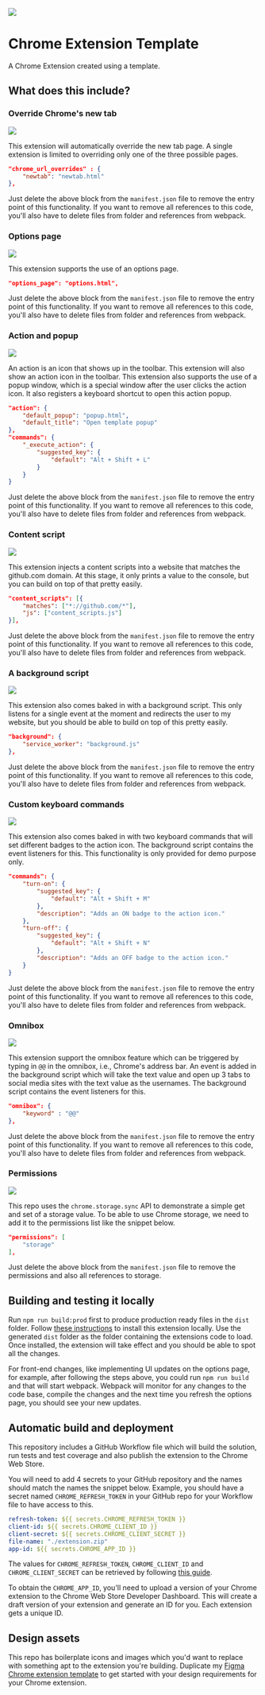 ![](./docs/Thumbnail.png)

# Chrome Extension Template

A Chrome Extension created using a template.

## What does this include?

### Override Chrome's new tab

![](./docs/newtab.gif)

This extension will automatically override the new tab page. A single extension is limited to overriding only one of the three possible pages.

```json
"chrome_url_overrides" : {
    "newtab": "newtab.html"
},
```

Just delete the above block from the `manifest.json` file to remove the entry point of this functionality. If you want to remove all references to this code, you'll also have to delete files from folder and references from webpack.

### Options page

![](./docs/options.gif)

This extension supports the use of an options page.

```json
"options_page": "options.html",
```

Just delete the above block from the `manifest.json` file to remove the entry point of this functionality. If you want to remove all references to this code, you'll also have to delete files from folder and references from webpack.

### Action and popup

![](./docs/popup.gif)

An action is an icon that shows up in the toolbar. This extension will also show an action icon in the toolbar. This extension also supports the use of a popup window, which is a special window after the user clicks the action icon. It also registers a keyboard shortcut to open this action popup.

```json
"action": {
    "default_popup": "popup.html",
    "default_title": "Open template popup"
},
"commands": {
    "_execute_action": {
        "suggested_key": {
            "default": "Alt + Shift + L"
        }
    }
}
```

Just delete the above block from the `manifest.json` file to remove the entry point of this functionality. If you want to remove all references to this code, you'll also have to delete files from folder and references from webpack.

### Content script

![](./docs/contentscript.gif)

This extension injects a content scripts into a website that matches the github.com domain. At this stage, it only prints a value to the console, but you can build on top of that pretty easily.

```json
"content_scripts": [{
    "matches": ["*://github.com/*"],
    "js": ["content_scripts.js"]
}],
```

Just delete the above block from the `manifest.json` file to remove the entry point of this functionality. If you want to remove all references to this code, you'll also have to delete files from folder and references from webpack.

### A background script

![](./docs/background.gif)

This extension also comes baked in with a background script. This only listens for a single event at the moment and redirects the user to my website, but you should be able to build on top of this pretty easily.

```json
"background": {
    "service_worker": "background.js"
},
```

Just delete the above block from the `manifest.json` file to remove the entry point of this functionality. If you want to remove all references to this code, you'll also have to delete files from folder and references from webpack.

### Custom keyboard commands

![](./docs/badge.gif)

This extension also comes baked in with two keyboard commands that will set different badges to the action icon. The background script contains the event listeners for this. This functionality is only provided for demo purpose only.

```json
"commands": {
    "turn-on": {
        "suggested_key": {
            "default": "Alt + Shift + M"
        },
        "description": "Adds an ON badge to the action icon."
    },
    "turn-off": {
        "suggested_key": {
            "default": "Alt + Shift + N"
        },
        "description": "Adds an OFF badge to the action icon."
    }
}
```

Just delete the above block from the `manifest.json` file to remove the entry point of this functionality. If you want to remove all references to this code, you'll also have to delete files from folder and references from webpack.

### Omnibox

![](./docs/omnibox.gif)

This extension support the omnibox feature which can be triggered by typing in `@@` in the omnibox, i.e., Chrome's address bar. An event is added in the background script which will take the text value and open up 3 tabs to social media sites with the text value as the usernames. The background script contains the event listeners for this.

```json
"omnibox": {
    "keyword" : "@@"
},
```

Just delete the above block from the `manifest.json` file to remove the entry point of this functionality. If you want to remove all references to this code, you'll also have to delete files from folder and references from webpack.

### Permissions

![](./docs/storagepermissions.gif)

This repo uses the `chrome.storage.sync` API to demonstrate a simple get and set of a storage value. To be able to use Chrome storage, we need to add it to the permissions list like the snippet below.

```json
"permissions": [
    "storage"
],
```

Just delete the above block from the `manifest.json` file to remove the permissions and also all references to storage.

## Building and testing it locally

Run `npm run build:prod` first to produce production ready files in the `dist` folder. Follow [these instructions](https://superuser.com/a/247654) to install this extension locally. Use the generated `dist` folder as the folder containing the extensions code to load. Once installed, the extension will take effect and you should be able to spot all the changes.

For front-end changes, like implementing UI updates on the options page, for example, after following the steps above, you could run `npm run build` and that will start webpack. Webpack will monitor for any changes to the code base, compile the changes and the next time you refresh the options page, you should see your new updates.

## Automatic build and deployment

This repository includes a GitHub Workflow file which will build the solution, run tests and test coverage and also publish the extension to the Chrome Web Store.

You will need to add 4 secrets to your GitHub repository and the names should match the names the snippet below. Example, you should have a secret named `CHROME_REFRESH_TOKEN` in your GitHub repo for your Workflow file to have access to this.

```yaml
refresh-token: ${{ secrets.CHROME_REFRESH_TOKEN }}
client-id: ${{ secrets.CHROME_CLIENT_ID }}
client-secret: ${{ secrets.CHROME_CLIENT_SECRET }}
file-name: "./extension.zip"
app-id: ${{ secrets.CHROME_APP_ID }}
```

The values for `CHROME_REFRESH_TOKEN`, `CHROME_CLIENT_ID` and `CHROME_CLIENT_SECRET` can be retrieved by following [this guide](https://github.com/ClydeDz/google-api-keys-docs/blob/main/How%20to%20generate%20Google%20API%20keys.md).

To obtain the `CHROME_APP_ID`, you'll need to upload a version of your Chrome extension to the Chrome Web Store Developer Dashboard. This will create a draft version of your extension and generate an ID for you. Each extension gets a unique ID.

## Design assets

This repo has boilerplate icons and images which you'd want to replace with something apt to the extension you're building. Duplicate my [Figma Chrome extension template](https://www.figma.com/community/file/1127061326249481158) to get started with your design requirements for your Chrome extension.
